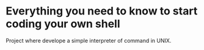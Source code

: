 # Everything you need to know to start coding your own shell

Project where develope a simple interpreter of command in UNIX.
